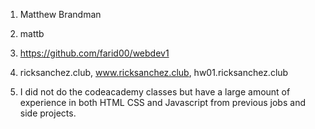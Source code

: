 1. Matthew Brandman
2. mattb
3. https://github.com/farid00/webdev1
4. ricksanchez.club, www.ricksanchez.club, hw01.ricksanchez.club

5. I did not do the codeacademy classes but have a large amount of experience in both HTML CSS and Javascript from previous jobs and side projects.
